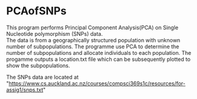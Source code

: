 # PCAofSNPs
This program performs Principal Component Analysis(PCA) on Single Nucleotide polymorphism (SNPs) data.  
The data is from a geographically structured population with unknown number of subpopulations.  The 
programme use PCA to determine the number of subpopulations and allocate individuals to each population.
The progamme outputs a location.txt file which can be subsequently plotted to show the subpopulations. 

The SNPs data are located at "https://www.cs.auckland.ac.nz/courses/compsci369s1c/resources/for-assig1/snps.txt"
